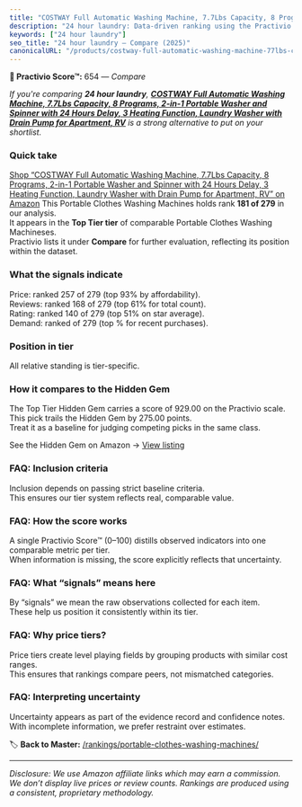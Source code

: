 ```yaml
---
title: "COSTWAY Full Automatic Washing Machine, 7.7Lbs Capacity, 8 Programs, 2-in-1 Portable Washer and Spinner with 24 Hours Delay, 3 Heating Function, Laundry Washer with Drain Pump for Apartment, RV"
description: "24 hour laundry: Data-driven ranking using the Practivio Score™. Positioned by quality, value, demand, findability, momentum."
keywords: ["24 hour laundry"]
seo_title: "24 hour laundry — Compare (2025)"
canonicalURL: "/products/costway-full-automatic-washing-machine-77lbs-capacity-8-programs-2-in-1-portable-washer-and-spinner-with-24-hours-delay-3-heating-function-laundry-washer-with-drain-pump-for-apartment-rv-B097KBT7C1/"
---
```


**🛒 Practivio Score™:** 654 — _Compare_


*If you're comparing **24 hour laundry**, **[COSTWAY Full Automatic Washing Machine, 7.7Lbs Capacity, 8 Programs, 2-in-1 Portable Washer and Spinner with 24 Hours Delay, 3 Heating Function, Laundry Washer with Drain Pump for Apartment, RV](https://www.amazon.com/dp/B097KBT7C1?tag=practivio-20)** is a strong alternative to put on your shortlist.*
### Quick take
[Shop “COSTWAY Full Automatic Washing Machine, 7.7Lbs Capacity, 8 Programs, 2-in-1 Portable Washer and Spinner with 24 Hours Delay, 3 Heating Function, Laundry Washer with Drain Pump for Apartment, RV” on Amazon](https://www.amazon.com/dp/B097KBT7C1?tag=practivio-20)
This Portable Clothes Washing Machines holds rank **181 of 279** in our analysis.  
It appears in the **Top Tier tier** of comparable Portable Clothes Washing Machineses.  
Practivio lists it under **Compare** for further evaluation, reflecting its position within the dataset.

### What the signals indicate
Price: ranked 257 of 279 (top 93% by affordability).  
Reviews: ranked 168 of 279 (top 61% for total count).  
Rating: ranked 140 of 279 (top 51% on star average).  
Demand: ranked  of 279 (top % for recent purchases).

### Position in tier
All relative standing is tier-specific.

### How it compares to the Hidden Gem
The Top Tier Hidden Gem carries a score of 929.00 on the Practivio scale.  
This pick trails the Hidden Gem by 275.00 points.  
Treat it as a baseline for judging competing picks in the same class.  

See the Hidden Gem on Amazon → [View listing](https://www.amazon.com/dp/B08B4L4CGG?tag=practivio-20)

### FAQ: Inclusion criteria
Inclusion depends on passing strict baseline criteria.  
This ensures our tier system reflects real, comparable value.

### FAQ: How the score works
A single Practivio Score™ (0–100) distills observed indicators into one comparable metric per tier.  
When information is missing, the score explicitly reflects that uncertainty.

### FAQ: What “signals” means here
By “signals” we mean the raw observations collected for each item.  
These help us position it consistently within its tier.

### FAQ: Why price tiers?
Price tiers create level playing fields by grouping products with similar cost ranges.  
This ensures that rankings compare peers, not mismatched categories.

### FAQ: Interpreting uncertainty
Uncertainty appears as part of the evidence record and confidence notes.  
With incomplete information, we prefer restraint over estimates.

<!-- Missing template for Compare/CompareWithinPriceClass -->


🏷️ **Back to Master:** [/rankings/portable-clothes-washing-machines/](/rankings/portable-clothes-washing-machines/)

---
_Disclosure: We use Amazon affiliate links which may earn a commission. We don’t display live prices or review counts. Rankings are produced using a consistent, proprietary methodology._
